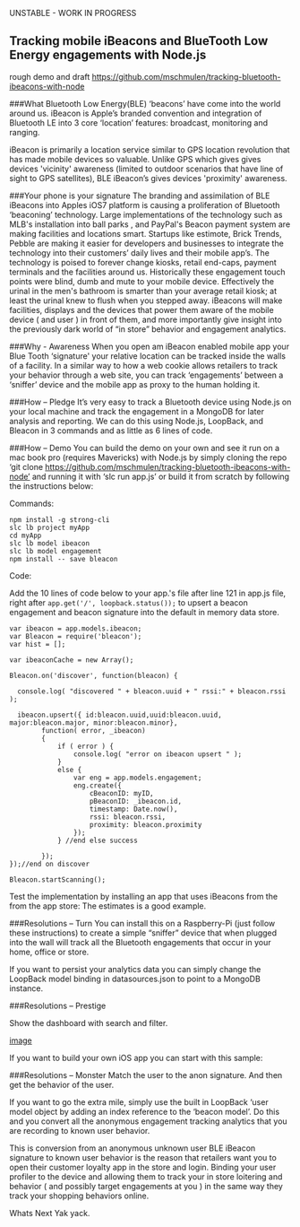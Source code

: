 
UNSTABLE - WORK IN PROGRESS

Tracking mobile iBeacons and BlueTooth Low Energy engagements with Node.js
--

rough demo and draft https://github.com/mschmulen/tracking-bluetooth-ibeacons-with-node###WhatBluetooth Low Energy(BLE) ‘beacons’ have come into the world around us.  iBeacon is Apple’s branded convention and integration of Bluetooth LE into 3 core ‘location’ features: broadcast, monitoring and ranging.iBeacon is primarily a location service similar to GPS location revolution that has made mobile devices so valuable. Unlike GPS which gives gives devices 'vicinity' awareness (limited to outdoor scenarios that have line of sight to GPS satellites), BLE iBeacon’s gives devices 'proximity' awareness.###Your phone is your signatureThe branding and assimilation of BLE iBeacons into Apples iOS7 platform is causing a proliferation of Bluetooth ‘beaconing’ technology. Large implementations of the technology such as MLB's installation into ball parks , and PayPal's Beacon payment system are making facilities and locations smart. Startups like estimote, Brick Trends, Pebble are making it easier for developers and businesses to integrate the technology into their customers’ daily lives and their mobile app’s.  The technology is poised to forever change kiosks, retail end-caps, payment terminals and the facilities around us. Historically these engagement touch points were blind, dumb and mute to your mobile device. Effectively the urinal in the men's bathroom is smarter than your average retail kiosk; at least the urinal knew to flush when you stepped away. iBeacons will make facilities, displays and the devices that power them aware of the mobile device ( and user ) in front of them, and more importantly give insight into the previously dark world of “in store” behavior and engagement analytics.###Why - AwarenessWhen you open am iBeacon enabled mobile app your Blue Tooth ‘signature' your relative location can be tracked inside the walls of a facility. In a similar way to how a web cookie allows retailers to track your behavior through a web site, you can track ‘engagements’ between a ‘sniffer’ device and the mobile app as proxy to the human holding it.###How – PledgeIt’s very easy to track a Bluetooth device using Node.js on your local machine and track the engagement in a MongoDB for later analysis and reporting.  We can do this using Node.js, LoopBack, and Bleacon in 3 commands and as little as 6 lines of code.###How – DemoYou can build the demo on your own and see it run on a mac book pro (requires Mavericks) with Node.js by simply cloning the repo ‘git clone https://github.com/mschmulen/tracking-bluetooth-ibeacons-with-node’ and running it with ‘slc run app.js’or build it from scratch by following the instructions below:Commands:
```npm install -g strong-clislc lb project myAppcd myAppslc lb model ibeaconslc lb model engagementnpm install -- save bleacon```


Code: 

Add the 10 lines of code below to your app.'s file after line 121 in app.js file, right after ``` app.get('/', loopback.status()); ```  to upsert a beacon engagement and beacon signature into the default in memory data store.
```
var ibeacon = app.models.ibeacon;
var Bleacon = require('bleacon');
var hist = [];

var ibeaconCache = new Array();

Bleacon.on('discover', function(bleacon) {
	
  console.log( "discovered " + bleacon.uuid + " rssi:" + bleacon.rssi );
	
  ibeacon.upsert({ id:bleacon.uuid,uuid:bleacon.uuid, major:bleacon.major, minor:bleacon.minor},
		function( error, _ibeacon) 
		{
			if ( error ) {
				console.log( "error on ibeacon upsert " );
			}
			else {
				var eng = app.models.engagement;
				eng.create({
					cBeaconID: myID,
					pBeaconID: _ibeacon.id,
					timestamp: Date.now(),
					rssi: bleacon.rssi,
					proximity: bleacon.proximity
				});
			} //end else success			
			
		});		
});//end on discover

Bleacon.startScanning();```
Test the implementation by installing an app that uses iBeacons from the from the app store:  The estimates is a good example.###Resolutions – Turn You can install this on a Raspberry-Pi (just follow these instructions) to create a simple “sniffer” device that when plugged into the wall will track all the Bluetooth engagements that occur in your home, office or store.
If you want to persist your analytics data you can simply change the LoopBack model binding in datasources.json to point to a MongoDB instance.###Resolutions – Prestige
Show the dashboard with search and filter.

[image](screenshots/image1.png)

If you want to build your own iOS app you can start with this sample:###Resolutions – MonsterMatch the user to the anon signature. And then get the behavior of the user. If you want to go the extra mile, simply use the built in LoopBack ‘user model object by adding an index reference to the ‘beacon model’. Do this and you convert all the anonymous engagement tracking analytics that you are recording to known user behavior.  This is conversion from an anonymous unknown user BLE iBeacon signature to known user behavior is the reason that retailers want you to open their customer loyalty app in the store and login.  Binding your user profiler to the device and allowing them to track your in store loitering and behavior ( and possibly target engagements at you ) in the same way they track your shopping behaviors online. Whats NextYak yack.


